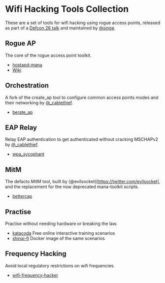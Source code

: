 # Wifi Hacking Tools Collection

These are a set of tools for wifi hacking using rogue access points, released as part of a [Defcon 26 talk](https://www.youtube.com/watch?v=eYsGyvGxlpI) and maintained by [@singe](https://twitter.com/singe).

## Rogue AP

The core of the rogue access point toolkit.

* [hostapd-mana](https://github.com/sensepost/hostapd-mana/)
* [Wiki](https://github.com/sensepost/hostapd-mana/wiki)

## Orchestration

A fork of the create_ap tool to configure common access points modes and their networking by [@_cablethief](https://twitter.com/_cablethief).

* [berate_ap](https://github.com/sensepost/berate_ap)

## EAP Relay

Relay EAP authentication to get authenticated without cracking MSCHAPv2 by [@_cablethief](https://twitter.com/_cablethief).

* [wpa_sycophant](https://github.com/sensepost/wpa_sycophant)

## MitM

The defacto MitM tool, built by (@evilsocket)[https://twitter.com/evilsocket], and the replacement for the now deprecated mana-toolkit scripts.

* [bettercap](https://github.com/bettercap/bettercap)

## Practise

Practise without needing hardware or breaking the law.

* [katacoda](https://katacoda.com/singe) Free online interactive training scenarios
* [shinai-fi](https://github.com/sensepost/shinai-fi) Docker image of the same scenarios

## Frequency Hacking

Avoid local regulatory restrictions on wifi frequencies.

* [wifi-frequency-hacker](https://github.com/singe/wifi-frequency-hacker)
